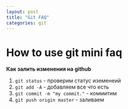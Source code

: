 ```yaml
---
layout: post
title: "Git FAQ"
categories: git
---
```


# How to use git mini faq

**Как залить изменения на github**

1. ```git status``` - проверим статус иземенеий
2. ```git add -A``` - добавляем все что есть
3. ```git commit -m "my commit."``` - коммитим
4. ```git push origin master``` - заливаем